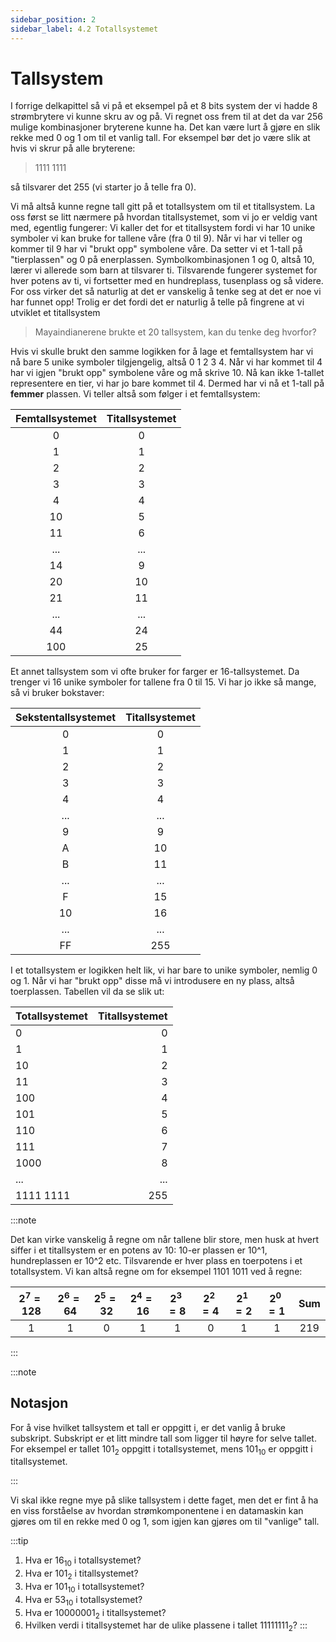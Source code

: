 ```yaml
---
sidebar_position: 2
sidebar_label: 4.2 Totallsystemet
---
```


# Tallsystem

I forrige delkapittel så vi på et eksempel på et 8 bits system der vi hadde 8 strømbrytere vi kunne skru av og på. Vi regnet oss frem til at det da var 256 mulige kombinasjoner bryterene kunne ha. Det kan være lurt å gjøre en slik rekke med 0 og 1 om til et vanlig tall. For eksempel bør det jo være slik at hvis vi skrur på alle bryterene: 
> 1111 1111 

så tilsvarer det 255 (vi starter jo å telle fra 0).

Vi må altså kunne regne tall gitt på et totallsystem om til et titallsystem. La oss først se litt nærmere på hvordan titallsystemet, som vi jo er veldig vant med, egentlig fungerer:
Vi kaller det for et titallsystem fordi vi har 10 unike symboler vi kan bruke for tallene våre (fra 0 til 9). Når vi har vi teller og kommer til 9 har vi "brukt opp" symbolene våre. Da setter vi et 1-tall på "tierplassen" og 0 på enerplassen. Symbolkombinasjonen 1 og 0, altså 10, lærer vi allerede som barn at tilsvarer ti. Tilsvarende fungerer systemet for hver potens av ti, vi fortsetter med en hundreplass, tusenplass og så videre. For oss virker det så naturlig at det er vanskelig å tenke seg at det er noe vi har funnet opp! Trolig er det fordi det er naturlig å telle på fingrene at vi utviklet et titallsystem 

> Mayaindianerene brukte et 20 tallsystem, kan du tenke deg hvorfor?

Hvis vi skulle brukt den samme logikken for å lage et femtallsystem har vi nå bare 5 unike symboler tilgjengelig, altså 0 1 2 3 4. Når vi har kommet til 4 har vi igjen "brukt opp" symbolene våre og må skrive 10. Nå kan ikke 1-tallet representere en tier, vi har jo bare kommet til 4. Dermed har vi nå et 1-tall på **femmer** plassen. Vi teller altså som følger i et femtallsystem:

| Femtallsystemet | Titallsystemet |
|:------------------:|:-----------------:|
|0                 |0                |
|1                 |1                |
|2                 |2                |
|3                 |3                |
|4                 |4                |
|10                |5                |
|11                |6                |
|...               |...              |
|14                |9                |
|20                |10               |
|21                |11               |
|...               |...              |
|44                |24               |
|100               |25               |


Et annet tallsystem som vi ofte bruker for farger er 16-tallsystemet. Da trenger vi 16 unike symboler for tallene fra 0 til 15. Vi har jo ikke så mange, så vi bruker bokstaver:

| Sekstentallsystemet | Titallsystemet |
|:----------------:|:-------------------:|
|0                 |0                    |
|1                 |1                    |
|2                 |2                    |
|3                 |3                    |
|4                 |4                    |
|...               |...                  |
|9                 |9                    |
|A                 |10                   |
|B                 |11                   |
|...               |...                  |
|F                 |15                   |
|10                |16                   |
|...               |...                  |
|FF                |255                  |


I et totallsystem er logikken helt lik, vi har bare to unike symboler, nemlig 0 og 1. Når vi har "brukt opp" disse må vi introdusere en ny plass, altså toerplassen. Tabellen vil da se slik ut:

| Totallsystemet | Titallsystemet  |
|:-----------------|----------------:|
|0                 |0                |
|1                 |1                |
|10                |2                |
|11                |3                |
|100               |4                |
|101               |5                |
|110               |6                |
|111               |7                |
|1000              |8                |
|...               |...              |
|1111 1111         |255              |

:::note

Det kan virke vanskelig å regne om når tallene blir store, men husk at hvert siffer i et titallsystem er en potens av 10: 10-er plassen er 10^1, hundreplassen er 10^2 etc.
Tilsvarende er hver plass en toerpotens i et totallsystem. Vi kan altså regne om for eksempel 1101 1011 ved å regne: 

| $2^7 = 128$ | $2^6 = 64$ | $2^5 = 32$ | $2^4 = 16$ | $2^3 = 8$ | $2^2 = 4$ | $2^1 = 2$ | $2^0 = 1$ | Sum |
|:-----------:|:----------:|:----------:|:----------:|:---------:|:---------:|:---------:|:---------:|:-----:|
|1          |1         |0         |1         |1        |0        |1        |1        |219  |

:::

:::note

## Notasjon

For å vise hvilket tallsystem et tall er oppgitt i, er det vanlig å bruke subskript.
Subskript er et litt mindre tall som ligger til høyre for selve tallet.
For eksempel er tallet $101_{2}$ oppgitt i totallsystemet, mens $101_{10}$ er oppgitt i titallsystemet.

:::

Vi skal ikke regne mye på slike tallsystem i dette faget, men det er fint å ha en viss forståelse av hvordan strømkomponentene i en datamaskin kan gjøres om til en rekke med 0 og 1, som igjen kan gjøres om til "vanlige" tall.


:::tip

1. Hva er $16_{10}$ i totallsystemet?
2. Hva er $101_{2}$ i titallsystemet?
3. Hva er $101_{10}$ i totallsystemet?
4. Hva er $53_{10}$ i totallsystemet?
5. Hva er $10000001_{2}$ i titallsystemet? 
6. Hvilken verdi i titallsystemet har de ulike plassene i tallet $11111111_{2}$?
:::
